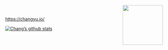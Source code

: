 https://changyu.io/


[![Chang’s github stats](https://github-readme-stats.vercel.app/api?username=g1n0st)](https://github.com/g1n0st/github-readme-stats)
<img align='right' src='http://sukasuka-anime.com/core_sys/images/main/cont/hero_chara_character.png' width='128px' style='max-width: 100%; margin-top: -50pt'>
